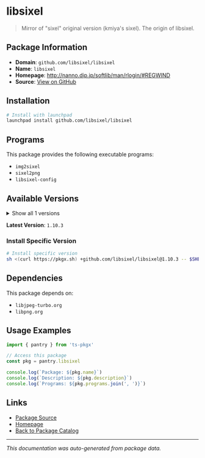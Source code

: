 # libsixel

> Mirror of "sixel" original version (kmiya's sixel). The origin of libsixel.

## Package Information

- **Domain**: `github.com/libsixel/libsixel`
- **Name**: `libsixel`
- **Homepage**: http://nanno.dip.jp/softlib/man/rlogin/#REGWIND
- **Source**: [View on GitHub](https://github.com/pkgxdev/pantry/tree/main/projects/github.com/libsixel/libsixel/package.yml)

## Installation

```bash
# Install with launchpad
launchpad install github.com/libsixel/libsixel
```

## Programs

This package provides the following executable programs:

- `img2sixel`
- `sixel2png`
- `libsixel-config`

## Available Versions

<details>
<summary>Show all 1 versions</summary>

- `1.10.3`

</details>

**Latest Version**: `1.10.3`

### Install Specific Version

```bash
# Install specific version
sh <(curl https://pkgx.sh) +github.com/libsixel/libsixel@1.10.3 -- $SHELL -i
```

## Dependencies

This package depends on:

- `libjpeg-turbo.org`
- `libpng.org`

## Usage Examples

```typescript
import { pantry } from 'ts-pkgx'

// Access this package
const pkg = pantry.libsixel

console.log(`Package: ${pkg.name}`)
console.log(`Description: ${pkg.description}`)
console.log(`Programs: ${pkg.programs.join(', ')}`)
```

## Links

- [Package Source](https://github.com/pkgxdev/pantry/tree/main/projects/github.com/libsixel/libsixel/package.yml)
- [Homepage](http://nanno.dip.jp/softlib/man/rlogin/#REGWIND)
- [Back to Package Catalog](../../../package-catalog.md)

---

*This documentation was auto-generated from package data.*
